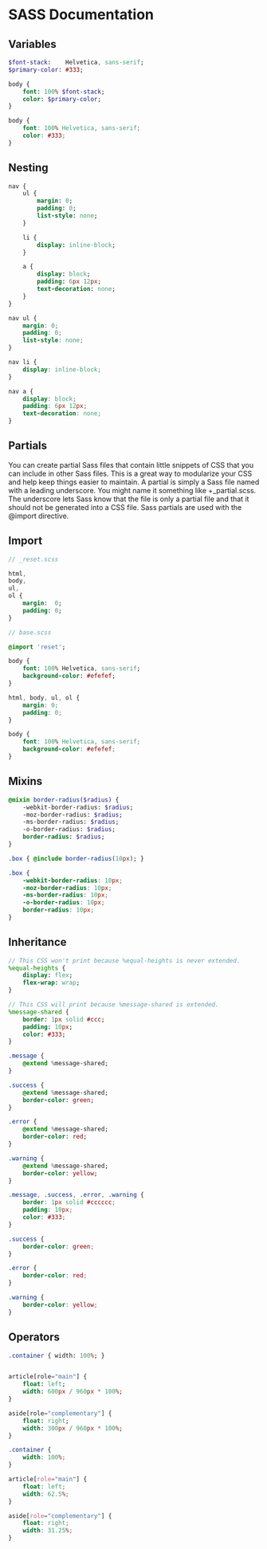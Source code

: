 # SASS Documentation

## Variables

```sass
$font-stack:    Helvetica, sans-serif;
$primary-color: #333;

body {
    font: 100% $font-stack;
    color: $primary-color;
}
```

```css
body {
    font: 100% Helvetica, sans-serif;
    color: #333;
}
```

## Nesting

```sass
nav {
    ul {
        margin: 0;
        padding: 0;
        list-style: none;
    }

    li {
        display: inline-block;
    }

    a {
        display: block;
        padding: 6px 12px;
        text-decoration: none;
    }
}
```

```css
nav ul {
    margin: 0;
    padding: 0;
    list-style: none;
}

nav li {
    display: inline-block;
}

nav a {
    display: block;
    padding: 6px 12px;
    text-decoration: none;
}
```

## Partials

You can create partial Sass files that contain little snippets of CSS that you can include in other Sass files. This is a great way to modularize your CSS and help keep things easier to maintain. A partial is simply a Sass file named with a leading underscore. You might name it something like +_partial.scss. The underscore lets Sass know that the file is only a partial file and that it should not be generated into a CSS file. Sass partials are used with the @import directive.

## Import

```sass
// _reset.scss

html,
body,
ul,
ol {
    margin:  0;
    padding: 0;
}
```

```sass
// base.scss

@import 'reset';

body {
    font: 100% Helvetica, sans-serif;
    background-color: #efefef;
}
```

```css
html, body, ul, ol {
    margin: 0;
    padding: 0;
}

body {
    font: 100% Helvetica, sans-serif;
    background-color: #efefef;
}
```

## Mixins

```sass
@mixin border-radius($radius) {
    -webkit-border-radius: $radius;
    -moz-border-radius: $radius;
    -ms-border-radius: $radius;
    -o-border-radius: $radius;
    border-radius: $radius;
}

.box { @include border-radius(10px); }
```

```css
.box {
    -webkit-border-radius: 10px;
    -moz-border-radius: 10px;
    -ms-border-radius: 10px;
    -o-border-radius: 10px;
    border-radius: 10px;
}
```

## Inheritance

```sass
// This CSS won't print because %equal-heights is never extended.
%equal-heights {
    display: flex;
    flex-wrap: wrap;
}

// This CSS will print because %message-shared is extended.
%message-shared {
    border: 1px solid #ccc;
    padding: 10px;
    color: #333;
}

.message {
    @extend %message-shared;
}

.success {
    @extend %message-shared;
    border-color: green;
}

.error {
    @extend %message-shared;
    border-color: red;
}

.warning {
    @extend %message-shared;
    border-color: yellow;
}
```

```css
.message, .success, .error, .warning {
    border: 1px solid #cccccc;
    padding: 10px;
    color: #333;
}

.success {
    border-color: green;
}

.error {
    border-color: red;
}

.warning {
    border-color: yellow;
}
```

## Operators

```sass
.container { width: 100%; }


article[role="main"] {
    float: left;
    width: 600px / 960px * 100%;
}

aside[role="complementary"] {
    float: right;
    width: 300px / 960px * 100%;
}
```

```css
.container {
    width: 100%;
}

article[role="main"] {
    float: left;
    width: 62.5%;
}

aside[role="complementary"] {
    float: right;
    width: 31.25%;
}
```